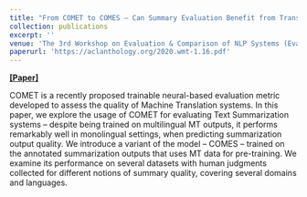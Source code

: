 ```yaml
---
title: "From COMET to COMES – Can Summary Evaluation Benefit from Translation Evaluation?"
collection: publications
excerpt: ''
venue: 'The 3rd Workshop on Evaluation & Comparison of NLP Systems (Eval4NLP @ AACL-IJCNLP 2022)'
paperurl: 'https://aclanthology.org/2020.wmt-1.16.pdf'
---
```


[**[Paper]**](https://aclanthology.org/2020.wmt-1.16.pdf)

COMET is a recently proposed trainable neural-based evaluation metric developed to assess the quality of Machine Translation systems. In this paper, we explore the usage of COMET for evaluating Text Summarization systems – despite being trained on multilingual MT outputs, it performs remarkably well in monolingual settings, when predicting summarization output quality. We introduce a variant of the model – COMES – trained on the annotated summarization outputs that uses MT data for pre-training. We examine its performance on several datasets with human judgments collected for different notions of summary quality, covering several domains and languages.
